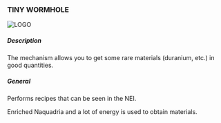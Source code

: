 ### TINY WORMHOLE

![LOGO](https://cdn.discordapp.com/attachments/916288528546144256/939505353505243136/wormhole.png)

##### Description

The mechanism allows you to get some rare materials (duranium, etc.) in good quantities.

##### General

Performs recipes that can be seen in the NEI.

Enriched Naquadria and a lot of energy is used to obtain materials.
